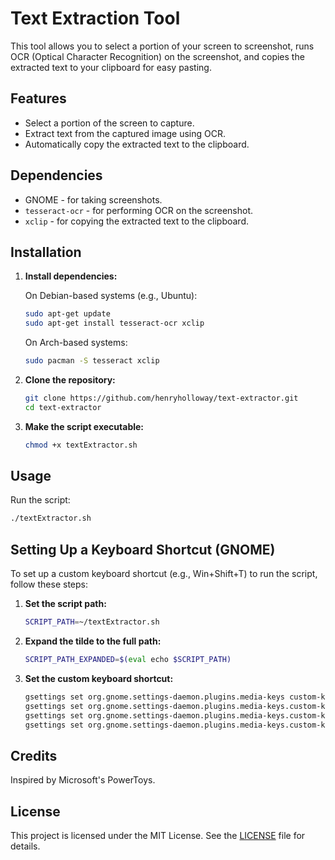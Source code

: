 # Text Extraction Tool

This tool allows you to select a portion of your screen to screenshot, runs OCR (Optical Character Recognition) on the screenshot, and copies the extracted text to your clipboard for easy pasting.

## Features

- Select a portion of the screen to capture.
- Extract text from the captured image using OCR.
- Automatically copy the extracted text to the clipboard.

## Dependencies

- GNOME - for taking screenshots.
- `tesseract-ocr` - for performing OCR on the screenshot.
- `xclip` - for copying the extracted text to the clipboard.

## Installation

1. **Install dependencies:**

    On Debian-based systems (e.g., Ubuntu):
    ```bash
    sudo apt-get update
    sudo apt-get install tesseract-ocr xclip
    ```

    On Arch-based systems:
    ```bash
    sudo pacman -S tesseract xclip
    ```

2. **Clone the repository:**
    ```bash
    git clone https://github.com/henryholloway/text-extractor.git
    cd text-extractor 
    ```

3. **Make the script executable:**
    ```bash
    chmod +x textExtractor.sh
    ```

## Usage

Run the script:
```bash
./textExtractor.sh
```

## Setting Up a Keyboard Shortcut (GNOME)

To set up a custom keyboard shortcut (e.g., Win+Shift+T) to run the script, follow these steps:

1. **Set the script path:**
    ```bash
    SCRIPT_PATH=~/textExtractor.sh
    ```

2. **Expand the tilde to the full path:**
    ```bash
    SCRIPT_PATH_EXPANDED=$(eval echo $SCRIPT_PATH)
    ```

3. **Set the custom keyboard shortcut:**
    ```bash
    gsettings set org.gnome.settings-daemon.plugins.media-keys custom-keybindings "['/org/gnome/settings-daemon/plugins/media-keys/custom-keybindings/custom0/']"
    gsettings set org.gnome.settings-daemon.plugins.media-keys.custom-keybinding:/org/gnome/settings-daemon/plugins/media-keys/custom-keybindings/custom0/ name 'Run textExtractor.sh'
    gsettings set org.gnome.settings-daemon.plugins.media-keys.custom-keybinding:/org/gnome/settings-daemon/plugins/media-keys/custom-keybindings/custom0/ command "/bin/bash $SCRIPT_PATH_EXPANDED"
    gsettings set org.gnome.settings-daemon.plugins.media-keys.custom-keybinding:/org/gnome/settings-daemon/plugins/media-keys/custom-keybindings/custom0/ binding '<Shift><Super>T'
    ```

## Credits

Inspired by Microsoft's PowerToys.

## License

This project is licensed under the MIT License. See the [LICENSE](LICENSE) file for details.
